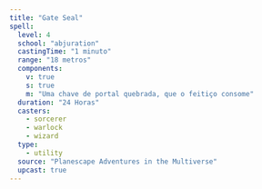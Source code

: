 ```yaml
---
title: "Gate Seal"
spell:
  level: 4
  school: "abjuration"
  castingTime: "1 minuto"
  range: "18 metros"
  components:
    v: true
    s: true
    m: "Uma chave de portal quebrada, que o feitiço consome"
  duration: "24 Horas"
  casters:
    - sorcerer
    - warlock
    - wizard
  type:
    - utility
  source: "Planescape Adventures in the Multiverse"
  upcast: true
---
```

